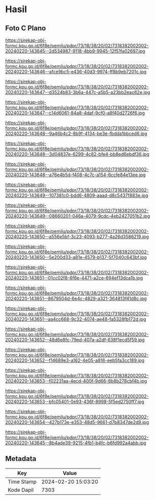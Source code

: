 # Hasil

## Foto C Plano

https://sirekap-obj-formc.kpu.go.id/6f8e/pemilu/pdpr/73/18/38/20/02/7318382002002-20240220-143645--2d534987-9118-4bb9-9945-12f51fa02697.jpg

https://sirekap-obj-formc.kpu.go.id/6f8e/pemilu/pdpr/73/18/38/20/02/7318382002002-20240220-143646--afce9bc5-e436-40d3-9974-ff8b9eb7201c.jpg

https://sirekap-obj-formc.kpu.go.id/6f8e/pemilu/pdpr/73/18/38/20/02/7318382002002-20240220-143647--d3524b83-3b6a-447c-a5b5-a23bb2eac62e.jpg

https://sirekap-obj-formc.kpu.go.id/6f8e/pemilu/pdpr/73/18/38/20/02/7318382002002-20240220-143647--c14d6061-84a8-4daf-9cf0-a8f40d2726f6.jpg

https://sirekap-obj-formc.kpu.go.id/6f8e/pemilu/pdpr/73/18/38/20/02/7318382002002-20240220-143648--9a46b4c2-8b9f-4134-be3e-fbdda1bbced6.jpg

https://sirekap-obj-formc.kpu.go.id/6f8e/pemilu/pdpr/73/18/38/20/02/7318382002002-20240220-143648--3d04837e-6299-4c82-bfe4-bb8ed6ebdf36.jpg

https://sirekap-obj-formc.kpu.go.id/6f8e/pemilu/pdpr/73/18/38/20/02/7318382002002-20240220-143648--a76e4b5d-f408-4c7c-a154-6ccfe84e13ee.jpg

https://sirekap-obj-formc.kpu.go.id/6f8e/pemilu/pdpr/73/18/38/20/02/7318382002002-20240220-143649--107381c0-bdd6-4809-aaad-d8c5437f883e.jpg

https://sirekap-obj-formc.kpu.go.id/6f8e/pemilu/pdpr/73/18/38/20/02/7318382002002-20240220-143649--08660201-046a-4079-9cdc-4eb2427051b2.jpg

https://sirekap-obj-formc.kpu.go.id/6f8e/pemilu/pdpr/73/18/38/20/02/7318382002002-20240220-143650--a556e5bf-3c23-4093-b277-4a26d3586219.jpg

https://sirekap-obj-formc.kpu.go.id/6f8e/pemilu/pdpr/73/18/38/20/02/7318382002002-20240220-143650--5e200d33-a81e-4579-b137-5f7040c643bf.jpg

https://sirekap-obj-formc.kpu.go.id/6f8e/pemilu/pdpr/73/18/38/20/02/7318382002002-20240220-143651--01cc02f8-6f6e-4471-a2ce-694ef13dca1b.jpg

https://sirekap-obj-formc.kpu.go.id/6f8e/pemilu/pdpr/73/18/38/20/02/7318382002002-20240220-143651--8679504d-6e4c-4829-a321-364813f41d8c.jpg

https://sirekap-obj-formc.kpu.go.id/6f8e/pemilu/pdpr/73/18/38/20/02/7318382002002-20240220-143651--aa4cc668-9c32-4074-ae48-fa5328fb172d.jpg

https://sirekap-obj-formc.kpu.go.id/6f8e/pemilu/pdpr/73/18/38/20/02/7318382002002-20240220-143652--48d6e8fc-79ed-407a-a2df-638f1ecd5f59.jpg

https://sirekap-obj-formc.kpu.go.id/6f8e/pemilu/pdpr/73/18/38/20/02/7318382002002-20240220-143652--f14689e3-a162-4e05-a816-eeb5fa3cc189.jpg

https://sirekap-obj-formc.kpu.go.id/6f8e/pemilu/pdpr/73/18/38/20/02/7318382002002-20240220-143653--f02231aa-4ecd-400f-9d66-8b8b278cbf4b.jpg

https://sirekap-obj-formc.kpu.go.id/6f8e/pemilu/pdpr/73/18/38/20/02/7318382002002-20240220-143653--bfc05401-0e93-436f-8998-5f5ed2750ff7.jpg

https://sirekap-obj-formc.kpu.go.id/6f8e/pemilu/pdpr/73/18/38/20/02/7318382002002-20240220-143654--427b173e-e353-48d5-9661-d7b8347de2d9.jpg

https://sirekap-obj-formc.kpu.go.id/6f8e/pemilu/pdpr/73/18/38/20/02/7318382002002-20240220-143645--8b4ade39-9215-4fb1-b4fc-b6fd992a4abb.jpg


## Metadata

| Key        | Value               |
| ---------- | ------------------- |
| Time Stamp | 2024-02-20 15:03:20 |
| Kode Dapil | 7303                |



